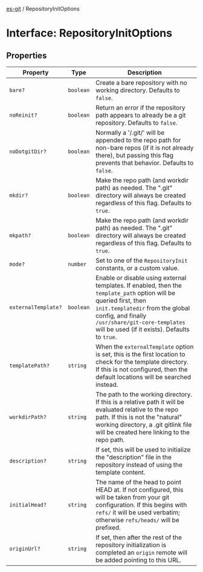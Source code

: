 [es-git](../globals.md) / RepositoryInitOptions

# Interface: RepositoryInitOptions

## Properties

| Property | Type | Description |
| ------ | ------ | ------ |
| <a id="bare"></a> `bare?` | `boolean` | Create a bare repository with no working directory. Defaults to `false`. |
| <a id="noreinit"></a> `noReinit?` | `boolean` | Return an error if the repository path appears to already be a git repository. Defaults to `false`. |
| <a id="nodotgitdir"></a> `noDotgitDir?` | `boolean` | Normally a '/.git/' will be appended to the repo path for non-bare repos (if it is not already there), but passing this flag prevents that behavior. Defaults to `false`. |
| <a id="mkdir"></a> `mkdir?` | `boolean` | Make the repo path (and workdir path) as needed. The ".git" directory will always be created regardless of this flag. Defaults to `true`. |
| <a id="mkpath"></a> `mkpath?` | `boolean` | Make the repo path (and workdir path) as needed. The ".git" directory will always be created regardless of this flag. Defaults to `true`. |
| <a id="mode"></a> `mode?` | `number` | Set to one of the `RepositoryInit` constants, or a custom value. |
| <a id="externaltemplate"></a> `externalTemplate?` | `boolean` | Enable or disable using external templates. If enabled, then the `template_path` option will be queried first, then `init.templatedir` from the global config, and finally `/usr/share/git-core-templates` will be used (if it exists). Defaults to `true`. |
| <a id="templatepath"></a> `templatePath?` | `string` | When the `externalTemplate` option is set, this is the first location to check for the template directory. If this is not configured, then the default locations will be searched instead. |
| <a id="workdirpath"></a> `workdirPath?` | `string` | The path to the working directory. If this is a relative path it will be evaluated relative to the repo path. If this is not the "natural" working directory, a .git gitlink file will be created here linking to the repo path. |
| <a id="description"></a> `description?` | `string` | If set, this will be used to initialize the "description" file in the repository instead of using the template content. |
| <a id="initialhead"></a> `initialHead?` | `string` | The name of the head to point HEAD at. If not configured, this will be taken from your git configuration. If this begins with `refs/` it will be used verbatim; otherwise `refs/heads/` will be prefixed. |
| <a id="originurl"></a> `originUrl?` | `string` | If set, then after the rest of the repository initialization is completed an `origin` remote will be added pointing to this URL. |
